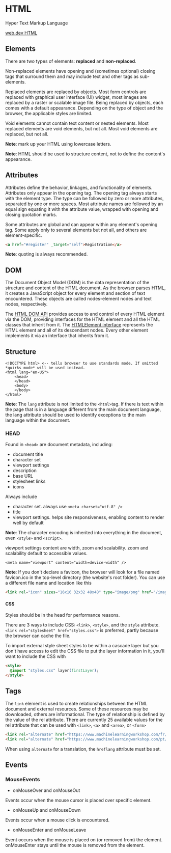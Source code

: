 # HTML

Hyper Text Markup Language

[web.dev HTML](https://web.dev/learn/html/welcome)

## Elements

There are two types of elements: **replaced** and **non-replaced**.

Non-replaced elements have opening and (sometimes optional) closing tags that surround them and may include text and other tags as sub-elements.

Replaced elements are replaced by objects. Most form controls are replaced with graphical user interface (UI) widget, most images are replaced by a raster or scalable image file. Being replaced by objects, each comes with a default appearance. Depending on the type of object and the browser, the applicable styles are limited. 

Void elements cannot contain text content or nested elements. Most replaced elements are void elements, but not all. Most void elements are replaced, but not all.

**Note**: mark up your HTML using lowercase letters.

**Note**: HTML should be used to structure content, not to define the content's appearance.

## Attributes

Attributes define the behavior, linkages, and functionality of elements. Attributes only appear in the opening tag. The opening tag always starts with the element type. The type can be followed by zero or more attributes, separated by one or more spaces. Most attribute names are followed by an equal sign equating it with the attribute value, wrapped with opening and closing quotation marks.

Some attributes are global and can appear within any element's opening tag. Some apply only to several elements but not all, and others are element-specific.

```HTML
<a href="#register" _target="self">Registration</a>
```

**Note**: quoting is always recommended.

## DOM

The Document Object Model (DOM) is the data representation of the structure and content of the HTML document. As the browser parses HTML, it creates a JavaScript object for every element and section of text encountered. These objects are called nodes-element nodes and text nodes, respectively.

The [HTML DOM API](https://developer.mozilla.org/en-US/docs/Web/API/HTML_DOM_API) provides access to and control of every HTML element via the DOM, providing interfaces for the HTML element and all the HTML classes that inherit from it. The [HTMLElement interface](https://developer.mozilla.org/en-US/docs/Web/API/HTMLElement) represents the HTML element and all of its descendant nodes. Every other element implements it via an interface that inherits from it.

## Structure

```
<!DOCTYPE html> <-- tells browser to use standards mode. If omitted *quirks mode* will be used instead.
<html lang="en-US">
    <head>
    </head>
    <body>
    </body>
</html>
```

**Note**: The `lang` attribute is not limited to the `<html>`tag. If there is text within the page that is in a language different from the main document language, the lang attribute should be used to identify exceptions to the main language within the document.

### HEAD

Found in `<head>` are document metadata, including:

- document title
- character set
- viewport settings
- description
- base URL
- stylesheet links
- icons

Always include

- character set. always use `<meta charset="utf-8" />`
- title
- viewport settings. helps site responsiveness, enabling content to render well by default

**Note**: The character encoding is inherited into everything in the document, even `<style>` and `<script>`.

viewport settings content are width, zoom and scalability. zoom and scalability default to accessible values.

`<meta name="viewport" content="width=device-width" />`

**Note**: If you don't declare a favicon, the browser will look for a file named favicon.ico in the top-level directory (the website's root folder). You can use a different file name and location like this
```html
<link rel="icon" sizes="16x16 32x32 48x48" type="image/png" href="/images/mlwicon.png" />
```

#### CSS

Styles should be in the head for performance reasons.

There are 3 ways to include CSS: `<link>`, `<style>`, and the `style` attribute. `<link rel="stylesheet" href="styles.css">` is preferred, partly because the browser can cache the file.

To import external style sheet styles to be within a cascade layer but you don't have access to edit the CSS file to put the layer information in it, you'll want to include the CSS with

```html
<style>
  @import "styles.css" layer(firstLayer);
</style>

```

## Tags

The `link` element is used to create relationships between the HTML document and external resources. Some of these resources may be downloaded, others are informational. The type of relationship is defined by the value of the rel attribute. There are currently 25 available values for the rel attribute that can be used with `<link>`, `<a>` and `<area>`, or `<form>`

```html
<link rel="alternate" href="https://www.machinelearningworkshop.com/fr/" hreflang="fr-FR" />
<link rel="alternate" href="https://www.machinelearningworkshop.com/pt/" hreflang="pt-BR" />
```

When using `alternate` for a translation, the `hreflang` attribute must be set.

## Events

### MouseEvents

- onMouseOver and onMouseOut

Events occur when the mouse cursor is placed over specific element.

- onMouseUp and onMouseDown

Events occur when a mouse click is encountered.

- onMouseEnter and onMouseLeave

Event occurs when the mouse is placed on (or removed from) the element. onMouseEnter stays until the mouse is removed from the element.
